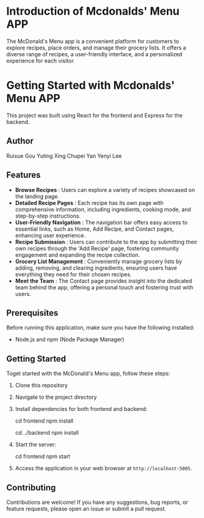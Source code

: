 # Introduction of Mcdonalds' Menu APP

The McDonald's Menu app is a convenient platform for customers to explore recipes, place orders, and manage their grocery lists. It offers a diverse range of recipes, a user-friendly interface, and a personalized experience for each visitor.

# Getting Started with Mcdonalds' Menu APP

This project was built using React for the frontend and Express for the backend.

## Author

Ruixue Gou
Yuting Xing
Chupei Yan
Yenyi Lee

## Features

* **Browse Recipes** : Users can explore a variety of recipes showcased on the landing page.
* **Detailed Recipe Pages** : Each recipe has its own page with comprehensive information, including ingredients, cooking mode, and step-by-step instructions.
* **User-Friendly Navigation** : The navigation bar offers easy access to essential links, such as Home, Add Recipe, and Contact pages, enhancing user experience.
* **Recipe Submission** : Users can contribute to the app by submitting their own recipes through the 'Add Recipe' page, fostering community engagement and expanding the recipe collection.
* **Grocery List Management** : Conveniently manage grocery lists by adding, removing, and clearing ingredients, ensuring users have everything they need for their chosen recipes.
* **Meet the Team** : The Contact page provides insight into the dedicated team behind the app, offering a personal touch and fostering trust with users.

## Prerequisites

Before running this application, make sure you have the following installed:

- Node.js and npm (Node Package Manager)

## Getting Started

Toget started with the McDonald's Menu app, follow these steps:

1. Clone this repository
3. Navigate to the project directory
4. Install dependencies for both frontend and backend:

   cd frontend
   npm install

   cd ../backend
   npm install
5. Start the server:

   cd frontend
   npm start

6. Access the application in your web browser at `http://localhost:5005`.

## Contributing

Contributions are welcome! If you have any suggestions, bug reports, or feature requests, please open an issue or submit a pull request.

